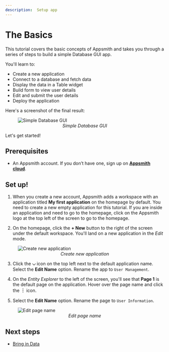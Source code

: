 ```yaml
---
description:  Setup app
---
```

# The Basics

This tutorial covers the basic concepts of Appsmith and takes you through a series of steps to build a simple Database GUI app. 

You'll learn to:
* Create a new application
* Connect to a database and fetch data 
* Display the data in a Table widget
* Build form to view user details
* Edit and submit the user details
* Deploy the application

Here's a screenshot of the final result:

<figure>
  <img src="/img/beginner-tutorial-output.png" style= {{width:"100%", height:"auto"}} alt="Simple Database GUI"/>
  <figcaption align = "center"><i>Simple Database GUI</i></figcaption>
</figure>

Let's get started!

## Prerequisites

* An Appsmith account. If you don’t have one, sign up on [**Appsmith cloud**](https://app.appsmith.com/).

## Set up!

1. When you create a new account, Appsmith adds a workspace with an application titled **My first application** on the homepage by default. You need to create a new empty application for this tutorial. If you are inside an application and need to go to the homepage, click on the Appsmith logo at the top left of the screen to go to the homepage.

2. On the homepage, click the **+ New** button to the right of the screen under the default workspace. You'll land on a new application in the *Edit* mode. 

<figure>
  <img src="/img/create-new-app.png" style= {{width:"100%", height:"auto"}} alt="Create new application"/>
  <figcaption align = "center"><i>Create new application</i></figcaption>
</figure>

3. Click the **⌵** icon on the top left next to the default application name. Select the **Edit Name** option. Rename the app to `User Management`.

4. On the *Entity Explorer* to the left of the screen, you'll see that **Page 1** is the default page on the application. Hover over the page name and click the **︙** icon.  

5. Select the **Edit Name** option. Rename the page to `User Information`.

<figure>
  <img src="/img/edit-page-name.png" style= {{width:"100%", height:"auto"}} alt="Edit page name"/>
  <figcaption align = "center"><i>Edit page name</i></figcaption>
</figure>


## Next steps
- [Bring in Data](/getting-started/tutorials/the-basics/lesson1)
